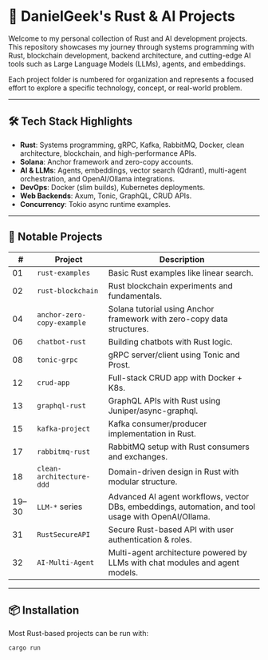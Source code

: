 # 🧠 DanielGeek's Rust & AI Projects

Welcome to my personal collection of Rust and AI development projects. This repository showcases my journey through systems programming with Rust, blockchain development, backend architecture, and cutting-edge AI tools such as Large Language Models (LLMs), agents, and embeddings.

Each project folder is numbered for organization and represents a focused effort to explore a specific technology, concept, or real-world problem.

---

## 🛠️ Tech Stack Highlights

- **Rust**: Systems programming, gRPC, Kafka, RabbitMQ, Docker, clean architecture, blockchain, and high-performance APIs.
- **Solana**: Anchor framework and zero-copy accounts.
- **AI & LLMs**: Agents, embeddings, vector search (Qdrant), multi-agent orchestration, and OpenAI/Ollama integrations.
- **DevOps**: Docker (slim builds), Kubernetes deployments.
- **Web Backends**: Axum, Tonic, GraphQL, CRUD APIs.
- **Concurrency**: Tokio async runtime examples.

---

## 📁 Notable Projects

| # | Project | Description |
|--|---------|-------------|
| 01 | `rust-examples` | Basic Rust examples like linear search. |
| 02 | `rust-blockchain` | Rust blockchain experiments and fundamentals. |
| 04 | `anchor-zero-copy-example` | Solana tutorial using Anchor framework with zero-copy data structures. |
| 06 | `chatbot-rust` | Building chatbots with Rust logic. |
| 08 | `tonic-grpc` | gRPC server/client using Tonic and Prost. |
| 12 | `crud-app` | Full-stack CRUD app with Docker + K8s. |
| 13 | `graphql-rust` | GraphQL APIs with Rust using Juniper/async-graphql. |
| 15 | `kafka-project` | Kafka consumer/producer implementation in Rust. |
| 17 | `rabbitmq-rust` | RabbitMQ setup with Rust consumers and exchanges. |
| 18 | `clean-architecture-ddd` | Domain-driven design in Rust with modular structure. |
| 19–30 | `LLM-*` series | Advanced AI agent workflows, vector DBs, embeddings, automation, and tool usage with OpenAI/Ollama. |
| 31 | `RustSecureAPI` | Secure Rust-based API with user authentication & roles. |
| 32 | `AI-Multi-Agent` | Multi-agent architecture powered by LLMs with chat modules and agent models. |

---

## 📦 Installation

Most Rust-based projects can be run with:

```bash
cargo run
```
